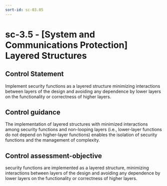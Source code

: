 ```yaml
---
sort-id: sc-03.05
---
```


# sc-3.5 - \[System and Communications Protection\] Layered Structures

## Control Statement

Implement security functions as a layered structure minimizing interactions between layers of the design and avoiding any dependence by lower layers on the functionality or correctness of higher layers.

## Control guidance

The implementation of layered structures with minimized interactions among security functions and non-looping layers (i.e., lower-layer functions do not depend on higher-layer functions) enables the isolation of security functions and the management of complexity.

## Control assessment-objective

security functions are implemented as a layered structure, minimizing interactions between layers of the design and avoiding any dependence by lower layers on the functionality or correctness of higher layers.
